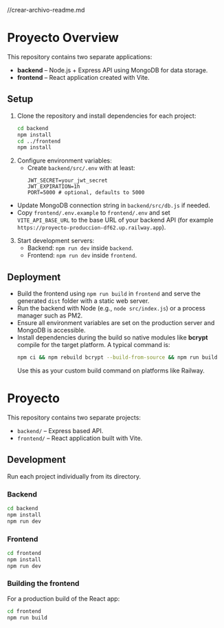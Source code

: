 
//crear-archivo-readme.md
# Proyecto Overview

This repository contains two separate applications:

- **backend** – Node.js + Express API using MongoDB for data storage.
- **frontend** – React application created with Vite.

## Setup

1. Clone the repository and install dependencies for each project:
   ```bash
   cd backend
   npm install
   cd ../frontend
   npm install
   ```
2. Configure environment variables:
   - Create `backend/src/.env` with at least:
     ```
     JWT_SECRET=your_jwt_secret
     JWT_EXPIRATION=1h
     PORT=5000 # optional, defaults to 5000
     ```
  - Update MongoDB connection string in `backend/src/db.js` if needed.
  - Copy `frontend/.env.example` to `frontend/.env` and set
    `VITE_API_BASE_URL` to the base URL of your backend API
    (for example `https://proyecto-produccion-df62.up.railway.app`).
3. Start development servers:
   - Backend: `npm run dev` inside `backend`.
   - Frontend: `npm run dev` inside `frontend`.

## Deployment

- Build the frontend using `npm run build` in `frontend` and serve the generated `dist` folder with a static web server.
- Run the backend with Node (e.g., `node src/index.js`) or a process manager such as PM2.
- Ensure all environment variables are set on the production server and MongoDB is accessible.
- Install dependencies during the build so native modules like **bcrypt** compile
  for the target platform. A typical command is:
  ```bash
  npm ci && npm rebuild bcrypt --build-from-source && npm run build
  ```
  Use this as your custom build command on platforms like Railway.


# Proyecto

This repository contains two separate projects:

- `backend/` – Express based API.
- `frontend/` – React application built with Vite.

## Development

Run each project individually from its directory.

### Backend

```bash
cd backend
npm install
npm run dev
```

### Frontend

```bash
cd frontend
npm install
npm run dev
```

### Building the frontend

For a production build of the React app:

```bash
cd frontend
npm run build
```




